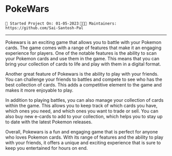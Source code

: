# **PokeWars**
`🚀 Started Project On: 01-05-2023` `👨🏻‍💻 Maintainers: https://github.com/Sai-Santosh-Pal`
***
Pokewars is an exciting game that allows you to battle with your Pokemon cards. The game comes with a range of features that make it an engaging experience for players. One of the notable features is the ability to scan your Pokemon cards and use them in the game. This means that you can bring your collection of cards to life and play with them in a digital format.

Another great feature of Pokewars is the ability to play with your friends. You can challenge your friends to battles and compete to see who has the best collection of cards. This adds a competitive element to the game and makes it more enjoyable to play.

In addition to playing battles, you can also manage your collection of cards within the game. This allows you to keep track of which cards you have, which ones you need, and which ones you want to trade or sell. You can also buy new e-cards to add to your collection, which helps you to stay up to date with the latest Pokemon releases.

Overall, Pokewars is a fun and engaging game that is perfect for anyone who loves Pokemon cards. With its range of features and the ability to play with your friends, it offers a unique and exciting experience that is sure to keep you entertained for hours on end.


